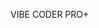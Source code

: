 VIBE CODER PRO+

<!---
akgamerz790/akgamerz790 is a ✨ special ✨ repository because its `README.md` (this file) appears on your GitHub profile.
You can click the Preview link to take a look at your changes.
--->
